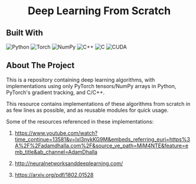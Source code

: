 <h1 align="center">Deep Learning From Scratch</h1>


## Built With

![Python](https://img.shields.io/badge/python-3670A0?style=for-the-badge&logo=python&logoColor=ffdd54)
![Torch](https://img.shields.io/badge/PyTorch-%23EE4C2C.svg?style=for-the-badge&logo=PyTorch&logoColor=white)
![NumPy](https://img.shields.io/badge/numpy-%23013243.svg?style=for-the-badge&logo=numpy&logoColor=white)
![C++](https://img.shields.io/badge/c++-%2300599C.svg?style=for-the-badge&logo=c%2B%2B&logoColor=white)
![C](https://img.shields.io/badge/c-%2300599C.svg?style=for-the-badge&logo=c&logoColor=white)
![CUDA](https://img.shields.io/badge/CUDA-%2300975f.svg?style=for-the-badge&logo=nvidia&logoColor=white)







<!-- ABOUT THE PROJECT -->
## About The Project
This is a repository containing deep learning algorithms, with implementations using only PyTorch tensors/NumPy arrays in Python, PyTorch's gradient tracking, and C/C++. 

This resource contains implementations of these algorithms from scratch in as few lines as possible, and as reusable modules for quick usage.

Some of the resources referenced in these implementations:

1. https://www.youtube.com/watch?time_continue=13581&v=Ixl3nykKG9M&embeds_referring_euri=https%3A%2F%2Fadamdhalla.com%2F&source_ve_path=MjM4NTE&feature=emb_title&ab_channel=AdamDhalla

2. http://neuralnetworksanddeeplearning.com/

3. https://arxiv.org/pdf/1802.01528

